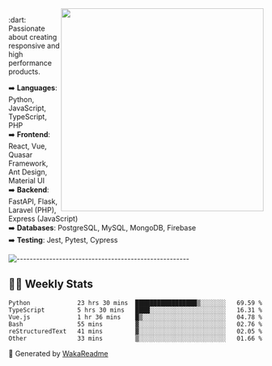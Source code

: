 <img src="https://github-readme-stats.vercel.app/api?username=iguit0&show_icons=true&include_all_commits=true&count_private=true&theme=dracula" min-width="400px" max-width="400px" width="400px" align="right" />

<p align="left"> 
  :dart: Passionate about creating responsive and high performance products.
</p>

<p align="left">
  ➡️ <strong>Languages</strong>: Python, JavaScript, TypeScript, PHP<br>
  ➡️ <strong>Frontend</strong>: React, Vue, Quasar Framework, Ant Design, Material UI<br>
  ➡️ <strong>Backend</strong>: FastAPI, Flask, Laravel (PHP), Express (JavaScript)<br>
  ➡️ <strong>Databases</strong>: PostgreSQL, MySQL, MongoDB, Firebase<br>
  ➡️ <strong>Testing</strong>: Jest, Pytest, Cypress<br>
</p>

![-----------------------------------------------------](https://raw.githubusercontent.com/andreasbm/readme/master/assets/lines/vintage.png)

## :man_technologist: Weekly Stats
<!--START_SECTION:waka-->

```text
Python             23 hrs 30 mins  █████████████████▒░░░░░░░   69.59 %
TypeScript         5 hrs 30 mins   ████░░░░░░░░░░░░░░░░░░░░░   16.31 %
Vue.js             1 hr 36 mins    █▒░░░░░░░░░░░░░░░░░░░░░░░   04.78 %
Bash               55 mins         ▓░░░░░░░░░░░░░░░░░░░░░░░░   02.76 %
reStructuredText   41 mins         ▓░░░░░░░░░░░░░░░░░░░░░░░░   02.05 %
Other              33 mins         ▒░░░░░░░░░░░░░░░░░░░░░░░░   01.66 %
```

<!--END_SECTION:waka-->

🚀 Generated by [WakaReadme](https://github.com/athul/waka-readme)

